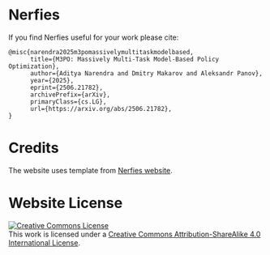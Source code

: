 # Nerfies


If you find Nerfies useful for your work please cite:
```
@misc{narendra2025m3pomassivelymultitaskmodelbased,
      title={M3PO: Massively Multi-Task Model-Based Policy Optimization}, 
      author={Aditya Narendra and Dmitry Makarov and Aleksandr Panov},
      year={2025},
      eprint={2506.21782},
      archivePrefix={arXiv},
      primaryClass={cs.LG},
      url={https://arxiv.org/abs/2506.21782}, 
}
```

# Credits
The website uses template from [Nerfies website](https://nerfies.github.io).

# Website License
<a rel="license" href="http://creativecommons.org/licenses/by-sa/4.0/"><img alt="Creative Commons License" style="border-width:0" src="https://i.creativecommons.org/l/by-sa/4.0/88x31.png" /></a><br />This work is licensed under a <a rel="license" href="http://creativecommons.org/licenses/by-sa/4.0/">Creative Commons Attribution-ShareAlike 4.0 International License</a>.
